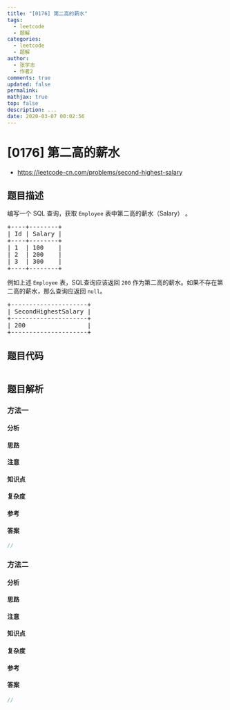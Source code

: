```yaml
---
title: "[0176] 第二高的薪水"
tags:
  - leetcode
  - 题解
categories:
  - leetcode
  - 题解
author:
  - 张学志
  - 作者2
comments: true
updated: false
permalink:
mathjax: true
top: false
description: ...
date: 2020-03-07 00:02:56
---
```



# [0176] 第二高的薪水
* https://leetcode-cn.com/problems/second-highest-salary


## 题目描述

<p>编写一个 SQL 查询，获取 <code>Employee</code>&nbsp;表中第二高的薪水（Salary）&nbsp;。</p>

<pre>+----+--------+
| Id | Salary |
+----+--------+
| 1  | 100    |
| 2  | 200    |
| 3  | 300    |
+----+--------+
</pre>

<p>例如上述&nbsp;<code>Employee</code>&nbsp;表，SQL查询应该返回&nbsp;<code>200</code> 作为第二高的薪水。如果不存在第二高的薪水，那么查询应返回 <code>null</code>。</p>

<pre>+---------------------+
| SecondHighestSalary |
+---------------------+
| 200                 |
+---------------------+
</pre>



## 题目代码

```cpp
```


## 题目解析


### 方法一

#### 分析

#### 思路

#### 注意

#### 知识点

#### 复杂度

#### 参考

#### 答案

```cpp
//
```


### 方法二

#### 分析

#### 思路

#### 注意

#### 知识点

#### 复杂度

#### 参考

#### 答案

```cpp
//
```


